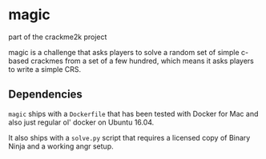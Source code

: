 # magic

part of the crackme2k project

magic is a challenge that asks players to solve a random set of simple c-based
crackmes from a set of a few hundred, which means it asks players to write a
simple CRS.

## Dependencies

`magic` ships with a `Dockerfile` that has been tested with Docker for Mac and
also just regular ol' docker on Ubuntu 16.04.

It also ships with a `solve.py` script that requires a licensed copy of Binary
Ninja and a working angr setup.
